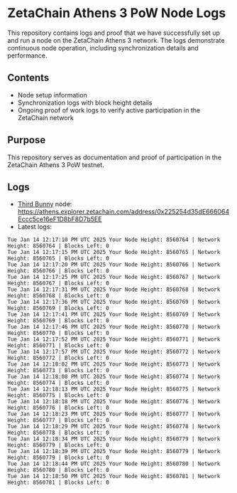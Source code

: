 # ZetaChain Athens 3 PoW Node Logs
This repository contains logs and proof that we have successfully set up and run a node on the ZetaChain Athens 3 network. The logs demonstrate continuous node operation, including synchronization details and performance.

## Contents
- Node setup information
- Synchronization logs with block height details
- Ongoing proof of work logs to verify active participation in the ZetaChain network

## Purpose
This repository serves as documentation and proof of participation in the ZetaChain Athens 3 PoW testnet.

## Logs

- [Third Bunny](https://thirdbunny.xyz/) node: https://athens.explorer.zetachain.com/address/0x225254d35dE666064Eccc5ce16eF1D8bF8D7b5EE
- Latest logs:
```
Tue Jan 14 12:17:10 PM UTC 2025 Your Node Height: 8560764 | Network Height: 8560764 | Blocks Left: 0
Tue Jan 14 12:17:15 PM UTC 2025 Your Node Height: 8560765 | Network Height: 8560765 | Blocks Left: 0
Tue Jan 14 12:17:20 PM UTC 2025 Your Node Height: 8560766 | Network Height: 8560766 | Blocks Left: 0
Tue Jan 14 12:17:25 PM UTC 2025 Your Node Height: 8560767 | Network Height: 8560767 | Blocks Left: 0
Tue Jan 14 12:17:31 PM UTC 2025 Your Node Height: 8560768 | Network Height: 8560768 | Blocks Left: 0
Tue Jan 14 12:17:36 PM UTC 2025 Your Node Height: 8560769 | Network Height: 8560769 | Blocks Left: 0
Tue Jan 14 12:17:41 PM UTC 2025 Your Node Height: 8560769 | Network Height: 8560769 | Blocks Left: 0
Tue Jan 14 12:17:46 PM UTC 2025 Your Node Height: 8560770 | Network Height: 8560770 | Blocks Left: 0
Tue Jan 14 12:17:52 PM UTC 2025 Your Node Height: 8560771 | Network Height: 8560771 | Blocks Left: 0
Tue Jan 14 12:17:57 PM UTC 2025 Your Node Height: 8560772 | Network Height: 8560772 | Blocks Left: 0
Tue Jan 14 12:18:02 PM UTC 2025 Your Node Height: 8560773 | Network Height: 8560773 | Blocks Left: 0
Tue Jan 14 12:18:08 PM UTC 2025 Your Node Height: 8560774 | Network Height: 8560774 | Blocks Left: 0
Tue Jan 14 12:18:13 PM UTC 2025 Your Node Height: 8560775 | Network Height: 8560775 | Blocks Left: 0
Tue Jan 14 12:18:18 PM UTC 2025 Your Node Height: 8560776 | Network Height: 8560776 | Blocks Left: 0
Tue Jan 14 12:18:23 PM UTC 2025 Your Node Height: 8560777 | Network Height: 8560777 | Blocks Left: 0
Tue Jan 14 12:18:29 PM UTC 2025 Your Node Height: 8560778 | Network Height: 8560778 | Blocks Left: 0
Tue Jan 14 12:18:34 PM UTC 2025 Your Node Height: 8560779 | Network Height: 8560779 | Blocks Left: 0
Tue Jan 14 12:18:39 PM UTC 2025 Your Node Height: 8560779 | Network Height: 8560779 | Blocks Left: 0
Tue Jan 14 12:18:44 PM UTC 2025 Your Node Height: 8560780 | Network Height: 8560780 | Blocks Left: 0
Tue Jan 14 12:18:50 PM UTC 2025 Your Node Height: 8560781 | Network Height: 8560781 | Blocks Left: 0
```
